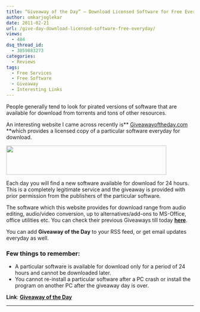 ```yaml
---
title: “Giveaway of the Day” – Download Licensed Software for Free Everyday
author: omkarjoglekar
date: 2011-02-21
url: /give-day-download-licensed-software-free-everyday/
views:
  - 484
dsq_thread_id:
  - 3059883273
categories:
  - Reviews
tags:
  - Free Services
  - Free Software
  - Giveaway
  - Interesting Links
---
```

People generally tend to look for pirated versions of software that are available for download from torrents and tons of other resources.

An interesting website I came across recently is** <a href="http://giveawayoftheday.com" onclick="_gaq.push(['_trackEvent', 'outbound-article', 'http://giveawayoftheday.com', 'Giveawayoftheday.com']);" >Giveawayoftheday.com</a> **which provides a licensed copy of a particular software everyday for download.

<img class="alignnone size-full wp-image-38125" title="DW gatd 1" src="http://cdn.devilsworkshop.org/files/2011/02/DW-gatd-1.jpg" alt="" width="430" height="78" />

Each day you will find a new software available for download for 24 hours. This is a completely legitimate service and the giveaway is provided with prior permission from the publishers of the particular software.

The software which this website provides for download range from audio editing, audio/video conversion, up to alternatives/add-ons to MS-Office, office utilities etc. You can check their previous Giveaways till today <a href="http://www.giveawayoftheday.com/2011/02/" onclick="_gaq.push(['_trackEvent', 'outbound-article', 'http://www.giveawayoftheday.com/2011/02/', 'here']);" target="_blank"><strong>here</strong></a>.

You can add **Giveaway of the Day** to your RSS feed, or get email updates everyday as well.

### **Few things to remember:**

  * A particular software is available for download only for a period of 24 hours and cannot be downloaded later.
  * You cannot re-install a particular software after a PC crash or install the program on another PC after the giveaway day is over.

**Link**: **<a href="http://giveawayoftheday.com" onclick="_gaq.push(['_trackEvent', 'outbound-article', 'http://giveawayoftheday.com', 'Giveaway of the Day']);" target="_blank">Giveaway of the Day</a>**

** **
